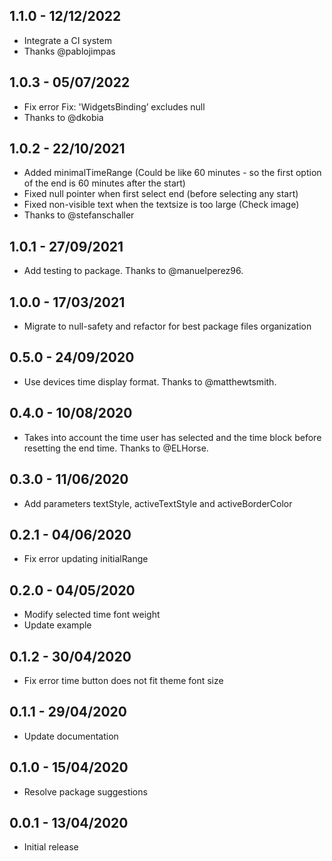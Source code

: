 ## 1.1.0 - 12/12/2022

* Integrate a CI system
* Thanks @pablojimpas

## 1.0.3 - 05/07/2022

* Fix error Fix: 'WidgetsBinding’ excludes null
* Thanks to @dkobia

## 1.0.2 - 22/10/2021

* Added minimalTimeRange (Could be like 60 minutes - so the first option of the end is 60 minutes after the start)
* Fixed null pointer when first select end (before selecting any start)
* Fixed non-visible text when the textsize is too large (Check image)
* Thanks to @stefanschaller

## 1.0.1 - 27/09/2021

* Add testing to package. Thanks to @manuelperez96.

## 1.0.0 - 17/03/2021

* Migrate to null-safety and refactor for best package files organization

## 0.5.0 - 24/09/2020

* Use devices time display format. Thanks to @matthewtsmith.

## 0.4.0 - 10/08/2020

* Takes into account the time user has selected and the time block before resetting the end time. Thanks to @ELHorse.

## 0.3.0 - 11/06/2020

* Add parameters textStyle, activeTextStyle and activeBorderColor

## 0.2.1 - 04/06/2020

* Fix error updating initialRange

## 0.2.0 - 04/05/2020

* Modify selected time font weight
* Update example

## 0.1.2 - 30/04/2020

* Fix error time button does not fit theme font size

## 0.1.1 - 29/04/2020

* Update documentation

## 0.1.0 - 15/04/2020

* Resolve package suggestions

## 0.0.1 - 13/04/2020

* Initial release